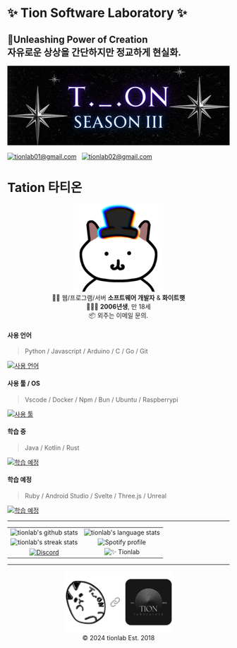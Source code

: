 # ✨ Tion Software Laboratory ✨  
## 🔮Unleashing Power of Creation <br/> 자유로운 상상을 간단하지만 정교하게 현실화.
[![Main](assets/main.png)](about:black)

[![tionlab01@gmail.com](https://img.shields.io/static/v1?label=tionlab01@gmail.com&message=%20&color=red&logo=gmail&style=flat-square&logoColor=white)](mailto:tionlab01@gmail.com)  
[![tionlab02@gmail.com](https://img.shields.io/static/v1?label=tionlab02@gmail.com&message=%20&color=yellow&logo=gmail&style=flat-square&logoColor=white)](mailto:tionlab02@gmail.com)  
   
# Tation 타티온
<p align="center">
  <img src="assets/tation_main.png" width="200" /><br/>
  👨‍💻 웹/프로그램/서버 <strong>소프트웨어 개발자</strong>  & <strong>화이트햇</strong><br/>
  👨🏻‍🎓 <strong>2006년생</strong>, 만 18세<br/>
  📦 외주는 이메일 문의.
</p>

#### 사용 언어
> Python / Javascript / Arduino / C / Go / Git

[![사용 언어](https://skillicons.dev/icons?i=py,flask,selenium,opencv,qt,tensorflow,js,ts,nodejs,react,nextjs,tailwind,firebase,express,mongodb,discordjs,html,css,electron,arduino,c,go,git,md,regex&perline=6)](about:black)

#### 사용 툴 / OS
> Vscode / Docker / Npm / Bun / Ubuntu / Raspberrypi

[![사용 툴](https://skillicons.dev/icons?i=vscode,docker,github,anaconda,npm,bun,bash,powershell,ubuntu,raspberrypi,windows,heroku,netlify,replit,vercel,blender,ae,ps,pr,notion&perline=7)](about:black)

#### 학습 중
> Java / Kotlin / Rust

[![학습 예정](https://skillicons.dev/icons?i=java,spring,kotlin,rust)](about:black)

#### 학습 예정
> Ruby / Android Studio / Svelte / Three.js / Unreal

[![학습 예정](https://skillicons.dev/icons?i=ruby,androidstudio,svelte,threejs,unreal)](about:black)

<hr/>
<table align="center">
  <tr>
    <td align="center">
      <img src="https://tion-stats.vercel.app/api?username=tionlab&rank_icon=github&include_all_commits=true&theme=github_dark" alt="tionlab's github stats">
    </td>
    <td align="center">
      <img src="https://tion-stats.vercel.app/api/top-langs/?username=tionlab&langs_count=10&layout=compact&theme=github_dark" alt="tionlab's language stats">
    </td>
  </tr>
  <tr>
    <td align="center">
      <img src="https://github-readme-streak-stats.herokuapp.com/?user=tionlab&theme=github-dark-blue&hide_border=true&locale=ko&mode=weekly" alt="tionlab's streak stats">
    </td>
    <td align="center">
      <img src="https://spotify-github-profile.kittinanx.com/api/view?uid=31pkfzjfbpug2o5p4ri6o42desvm&cover_image=true&theme=natemoo-re&show_offline=false&background_color=121212&interchange=true&bar_color=53b14f&bar_color_cover=true" alt="Spotify profile">
    </td>
  </tr>
  <tr>
    <td align="center">
       <a href="https://discord.gg/k3qm6RbpHc" target="_blank" rel="noopener noreferrer">
         <img src="http://invidget.switchblade.xyz/k3qm6RbpHc" alt="Discord">
       </a>
    </td>
    <td align="center">
      <img src="https://svg-banners.vercel.app/api?type=luminance&text1=✨%20Tionlab&width=300&height=150" alt="✨ Tionlab">
    </td>
  </tr>
</table>
<hr/>
<p align="center">
  <img src="assets/with.png" width="250" />
  <br/>
  © 2024 tionlab Est. 2018
</p>

